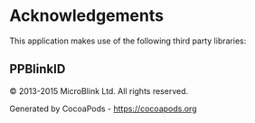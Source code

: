 # Acknowledgements
This application makes use of the following third party libraries:

## PPBlinkID

© 2013-2015 MicroBlink Ltd. All rights reserved.

Generated by CocoaPods - https://cocoapods.org
